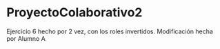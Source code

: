 # ProyectoColaborativo2
Ejercicio 6 hecho por 2 vez, con los roles invertidos.
Modificación hecha por Alumno A
